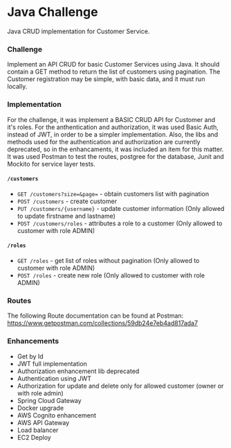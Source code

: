 # Java Challenge
Java CRUD implementation for Customer Service.

### Challenge
Implement an API CRUD for basic Customer Services using Java. It should contain a GET method to return the list of customers using pagination.
The Customer registration may be simple, with basic data, and it must run locally.

### Implementation
For the challenge, it was implement a BASIC CRUD API for Customer and it's roles.
For the anthentication and authorization, it was used Basic Auth, instead of JWT, in order to be a simpler implementation.
Also, the libs and methods used for the authentication and authorization are currently deprecated, so in the enhancaments, it was included an item for this matter.
It was used Postman to test the routes, postgree for the database, Junit and Mockito for service layer tests.

#### `/customers`

- `GET /customers?size=&page=` - obtain customers list with pagination
- `POST /customers` - create customer
- `PUT /customers/{username}` - update customer information
      (Only allowed to update firstname and lastname)
- `POST /customers/roles` - attributes a role to a customer
      (Only allowed to customer with role ADMIN)

#### `/roles`

- `GET /roles` - get list of roles without pagination
      (Only allowed to customer with role ADMIN)
- `POST /roles` - create new role
      (Only allowed to customer with role ADMIN)

### Routes
The following Route documentation can be found at Postman: https://www.getpostman.com/collections/59db24e7eb4ad817ada7

### Enhancements
+ Get by Id
+ JWT full implementation
+ Authorization enhancement lib deprecated
+ Authentication using JWT
+ Authorization for update and delete only for allowed customer (owner or with role admin)
+ Spring Cloud Gateway
+ Docker upgrade
+ AWS Cognito enhancement
+ AWS API Gateway
+ Load balancer
+ EC2 Deploy





